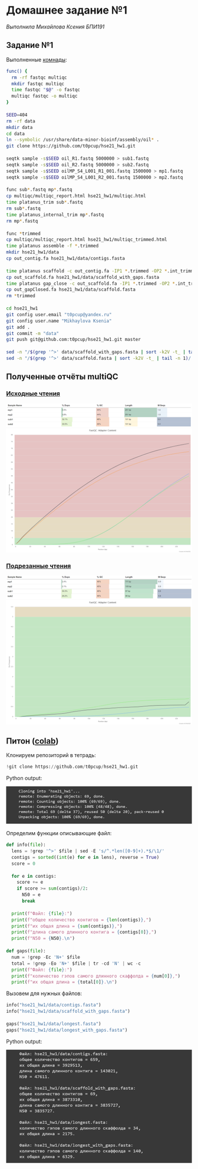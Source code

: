 # Домашнее задание №1

*Выполнила Михайлова Ксения БПИ191*

## Задание №1

Выполненные [комнады](https://github.com/t0pcup/hse21_hw1/master/src/commands.sh):

```bash
func() {
  rm -rf fastqc multiqc
  mkdir fastqc multiqc
  time fastqc "$@" -o fastqc
  multiqc fastqc -o multiqc
}

SEED=404
rm -rf data
mkdir data
cd data
ln --symbolic /usr/share/data-minor-bioinf/assembly/oil* .
git clone https://github.com/t0pcup/hse21_hw1.git

seqtk sample -s$SEED oil_R1.fastq 5000000 > sub1.fastq
seqtk sample -s$SEED oil_R2.fastq 5000000 > sub2.fastq
seqtk sample -s$SEED oilMP_S4_L001_R1_001.fastq 1500000 > mp1.fastq
seqtk sample -s$SEED oilMP_S4_L001_R2_001.fastq 1500000 > mp2.fastq

func sub*.fastq mp*.fastq
cp multiqc/multiqc_report.html hse21_hw1/multiqc.html
time platanus_trim sub*.fastq
rm sub*.fastq
time platanus_internal_trim mp*.fastq
rm mp*.fastq

func *trimmed
cp multiqc/multiqc_report.html hse21_hw1/multiqc_trimmed.html
time platanus assemble -f *.trimmed
mkdir hse21_hw1/data
cp out_contig.fa hse21_hw1/data/contigs.fasta

time platanus scaffold -c out_contig.fa -IP1 *.trimmed -OP2 *.int_trimmed
cp out_scaffold.fa hse21_hw1/data/scaffold_with_gaps.fasta
time platanus gap_close -c out_scaffold.fa -IP1 *.trimmed -OP2 *.int_trimmed
cp out_gapClosed.fa hse21_hw1/data/scaffold.fasta
rm *trimmed

cd hse21_hw1
git config user.email "t0pcup@yandex.ru"
git config user.name "Mikhaylova Ksenia"
git add .
git commit -m "data"
git push git@github.com:t0pcup/hse21_hw1.git master

sed -n "/$(grep '^>' data/scaffold_with_gaps.fasta | sort -k2V -t_ | tail -n 1)/,/^>/p" data/scaffold_with_gaps.fasta | head -n -1
sed -n "/$(grep '^>' data/scaffold.fasta | sort -k2V -t_ | tail -n 1)/,/^>/p" data/scaffold.fasta | head -n -1
```

## Полученные отчёты multiQC

### [Исходные чтения](https://t0pcup.github.io/hse21_hw1/multiqc.html)

![analysis_chart](img/fastqc_general_statistics.png)
![analysis_graph](img/fastqc_adapter_content_plot.png)

### [Подрезанные чтения](https://t0pcup.github.io/hse21_hw1/multiqc_trimmed.html)

![analysis_trimmed_chart](img/trimmed_fastqc_general_statistics.png)
![analysis_trimmed_graph](img/trimmed_fastqc_adapter_content_plot.png)

## Питон ([colab](https://colab.research.google.com/drive/1qGvdG4N1OOubl3FQFncAB63E7ooTg4Ju?usp=sharing))

Клонируем репозиторий в тетрадь:

```python
!git clone https://github.com/t0pcup/hse21_hw1.git
```

Python output:

![colab_screenshot](img/py_code.png)

Определим функции описывающие файл:

```python
def info(file):
  lens = !grep '^>' $file | sed -E 's/^.*len([0-9]+).*$/\1/'
  contigs = sorted((int(e) for e in lens), reverse = True)
  score = 0

  for e in contigs:
    score += e
    if score >= sum(contigs)/2:
      N50 = e
      break
  
  print(f"Файл: {file}:")
  print(f"общее количество контигов = {len(contigs)},")
  print(f"их общая длина = {sum(contigs)},")
  print(f"длина самого длинного контига = {contigs[0]},")
  print(f"N50 = {N50}.\n")

def gaps(file):
  num = !grep -Ec 'N+' $file
  total = !grep -Eo 'N+' $file | tr -cd 'N' | wc -c
  print(f"Файл: {file}:")
  print(f"количество гэпов самого длинного скаффолда = {num[0]},")
  print(f"их общая длина = {total[0]}.\n")
```

Вызовем для нужных файлов:

```python
info("hse21_hw1/data/contigs.fasta")
info("hse21_hw1/data/scaffold_with_gaps.fasta")

gaps("hse21_hw1/data/longest.fasta")
gaps("hse21_hw1/data/longest_with_gaps.fasta")
```

Python output:

![colab_screenshot](img/py_code2.png)
